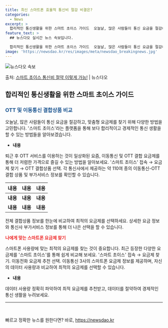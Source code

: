 ```yaml
---
title: 최신 스마트폰 효율적 통신비 절감 비결은?
categories:
  - News
excerpt: >
  합리적인 통신생활을 위한 스마트 초이스 가이드  오늘날, 많은 사람들이 통신 요금을 절감하고, 맞춤형 요금제…
feature_text: >
  ## 뉴스다오 실시간 뉴스 속보입니다.

  합리적인 통신생활을 위한 스마트 초이스 가이드  오늘날, 많은 사람들이 통신 요금을 절감하고, 맞춤형 요금제…
image: 'https://newsdao.kr/res/images/meta/newsdao_breakingnews.jpg'
---
```


![뉴스다오 속보](https://newsdao.kr/res/images/meta/newsdao_breakingnews.jpg)

<p>출처: <a href="https://newsdao.kr/4120" rel="dofollow">스마트 초이스 통신비 절약 이렇게 가능!</a> | 뉴스다오</p>

<h2 data-ke-size="size26">합리적인 통신생활을 위한 스마트 초이스 가이드</h2>
<h3><b><span style="color: #1a5490;">OTT 및 이동통신 결합상품 비교</span></b></h3>
<p data-ke-size="size16">오늘날, 많은 사람들이 통신 요금을 절감하고, 맞춤형 요금제를 찾기 위해 다양한 방법을 고민합니다. '스마트 초이스'라는 플랫폼을 통해 보다 합리적이고 경제적인 통신 생활을 할 수 있는 방법들을 알아보겠습니다.</p>
<ul>
<li><b>내용</b></li>
</ul>
<p data-ke-size="size16">퇴근 후 OTT 서비스를 이용하는 것이 일상화된 요즘, 이동통신 및 OTT 결합 요금제를 통해 더 저렴한 가격으로 즐길 수 있는 방법을 알아보세요. '스마트 초이스' 접속 → 요금제 찾기 → OTT 결합상품 선택. 각 통신사에서 제공하는 약 110여 종의 이동통신-OTT 결합 상품 및 부가서비스 정보를 확인할 수 있습니다.</p>
<table>
<thead>
<tr>
<th style="text-align: center; height: 17px;"><b>내용</b></th>
<th style="text-align: center; height: 17px;"><b>내용</b></th>
<th style="text-align: center; height: 17px;"><b>내용</b></th>
</tr>
</thead>
<tbody>
<tr>
<td style="text-align: center; height: 17px;"><b>내용</b></td>
<td style="text-align: center; height: 17px;"><b>내용</b></td>
<td style="text-align: center; height: 17px;"><b>내용</b></td>
</tr>
<tr>
<td style="text-align: center; height: 17px;"><b>내용</b></td>
<td style="text-align: center; height: 17px;"><b>내용</b></td>
<td style="text-align: center; height: 17px;"><b>내용</b></td>
</tr>
</tbody>
</table>
<p data-ke-size="size16">전체 결합상품 정보를 한눈에 비교하여 최적의 요금제를 선택하세요. 상세한 요금 정보와 통신사 부가서비스 정보를 통해 더 나은 선택을 할 수 있습니다.</p>
<b><span style="color: #ee2323;">나에게 맞는 스마트폰 요금제 찾기</span></b>
<p data-ke-size="size16">스마트폰 사용량에 맞는 최적의 요금제를 찾는 것이 중요합니다. 최근 등장한 다양한 요금제를 '스마트 초이스'를 통해 쉽게 비교해 보세요. '스마트 초이스' 접속 → 요금제 찾기. 이동전화 요금제 추천 선택. 이동통신 3사의 스마트폰 요금제 정보를 제공하며, 자신의 데이터 사용량과 비교하여 최적의 요금제를 선택할 수 있습니다.</p>
<ul>
<li><b>내용</b></li>
</ul>
<p data-ke-size="size16">데이터 사용량 정확히 파악하여 최적 요금제를 추천받고, 데이터를 절약하여 경제적인 통신 생활을 누려보세요.</p>
<hr>
<p data-ke-size="size16">&nbsp;</p> 

빠르고 정확한 뉴스를 원한다면? 바로, <a href="https://newsdao.kr" rel="dofollow">https://newsdao.kr</a>


